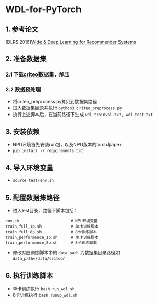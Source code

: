 # WDL-for-PyTorch

## 1. 参考论文
[DLRS 2016][Wide & Deep Learning for Recommender Systems](http://www.arxiv.org/pdf/1606.07792.pdf)

## 2. 准备数据集
### 2.1 下载[criteo数据集](https://labs.criteo.com/2014/02/kaggle-display-advertising-challenge-dataset/)，解压
### 2.2 数据预处理
  - 将criteo_preprocess.py拷贝到数据集路径
  - 进入数据集目录并执行 `python3 criteo_preprocess.py`
  - 执行上述脚本后，在当前路径下生成 `wdl_trainval.txt, wdl_test.txt`

## 3. 安装依赖
- NPU环境首先安装run包，以及NPU版本的torch与apex
- `pip install -r requirements.txt`

## 4. 导入环境变量
- `source test/env.sh`

## 5. 配置数据集路径
- 进入test目录，路径下脚本包括：
```
env.sh                       # NPU环境变量
train_full_1p.sh             # 单卡训练脚本
train_full_8p.sh             # 8卡训练脚本
train_performance_1p.sh      # 单卡训练脚本
train_performance_8p.sh      # 8卡训练脚本
```
- 修改对应训练脚本中的 `data_path` 为数据集目录路径如 `data_path=/data/criteo/`
  
## 6. 执行训练脚本
- 单卡训练执行 `bash run_wdl.sh`
- 8卡训练执行 `bash run8p_wdl.sh`